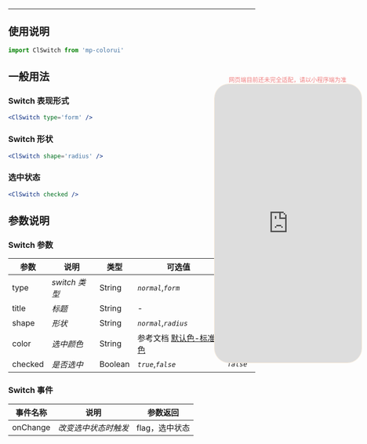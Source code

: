 ****

## 使用说明

```jsx
import ClSwitch from 'mp-colorui'
```



## 一般用法

### Switch 表现形式

```jsx
<ClSwitch type='form' />
```



### Switch 形状

```jsx
<ClSwitch shape='radius' />
```



### 选中状态

```jsx
<ClSwitch checked />
```



## 参数说明

### Switch 参数

| 参数    | 说明          | 类型    | 可选值                                          | 默认值     |
| ------- | ------------- | ------- | ----------------------------------------------- | ---------- |
| type    | *switch 类型* | String  | *`normal`*,*`form`*                             | *`normal`* |
| title   | *标题*        | String  | -                                               | -          |
| shape   | *形状*        | String  | *`normal`*,*`radius`*                           | *`normal`* |
| color   | *选中颜色*    | String  | 参考文档 [默认色-标准色](/home/color?id=标准色) | *`green`*  |
| checked | *是否选中*    | Boolean | *`true`*,*`false`*                              | *`false`*  |



### Switch 事件

| 事件名称 | 说明                 | 参数返回       |
| -------- | -------------------- | -------------- |
| onChange | *改变选中状态时触发* | flag，选中状态 |


<div style="position: fixed; right:10px; top: 5%">
<div style="width: 300px; color: lightcoral; font-size: 12px; word-break: break-all; white-space: normal; display: flex;justify-content: center">网页端目前还未完全适配，请以小程序端为准</div>
<iframe style="border-radius: 30px; border: 1px solid antiquewhite" src="http://118.25.36.24:8080/#/pages/components/switch/index" height="568" width="300"></iframe>
</div>
